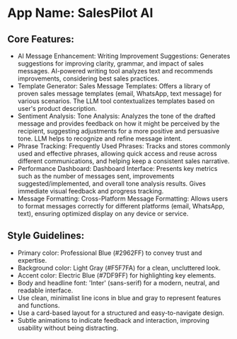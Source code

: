 # **App Name**: SalesPilot AI

## Core Features:

- AI Message Enhancement: Writing Improvement Suggestions: Generates suggestions for improving clarity, grammar, and impact of sales messages. AI-powered writing tool analyzes text and recommends improvements, considering best sales practices.
- Template Generator: Sales Message Templates: Offers a library of proven sales message templates (email, WhatsApp, text message) for various scenarios. The LLM tool contextualizes templates based on user's product description.
- Sentiment Analysis: Tone Analysis: Analyzes the tone of the drafted message and provides feedback on how it might be perceived by the recipient, suggesting adjustments for a more positive and persuasive tone. LLM helps to recognize and refine message intent.
- Phrase Tracking: Frequently Used Phrases: Tracks and stores commonly used and effective phrases, allowing quick access and reuse across different communications, and helping keep a consistent sales narrative.
- Performance Dashboard: Dashboard Interface: Presents key metrics such as the number of messages sent, improvements suggested/implemented, and overall tone analysis results. Gives immediate visual feedback and progress tracking.
- Message Formatting: Cross-Platform Message Formatting: Allows users to format messages correctly for different platforms (email, WhatsApp, text), ensuring optimized display on any device or service.

## Style Guidelines:

- Primary color: Professional Blue (#2962FF) to convey trust and expertise.
- Background color: Light Gray (#F5F7FA) for a clean, uncluttered look.
- Accent color: Electric Blue (#7DF9FF) for highlighting key elements.
- Body and headline font: 'Inter' (sans-serif) for a modern, neutral, and readable interface.
- Use clean, minimalist line icons in blue and gray to represent features and functions.
- Use a card-based layout for a structured and easy-to-navigate design.
- Subtle animations to indicate feedback and interaction, improving usability without being distracting.